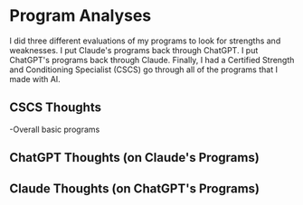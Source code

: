 # Program Analyses
I did three different evaluations of my programs to look for strengths and weaknesses. I put Claude's programs back through ChatGPT. I put ChatGPT's programs back through Claude. Finally, I had a Certified Strength and Conditioning Specialist (CSCS) go through all of the programs that I made with AI. 

## CSCS Thoughts  
-Overall basic programs  

## ChatGPT Thoughts (on Claude's Programs)

## Claude Thoughts (on ChatGPT's Programs)
